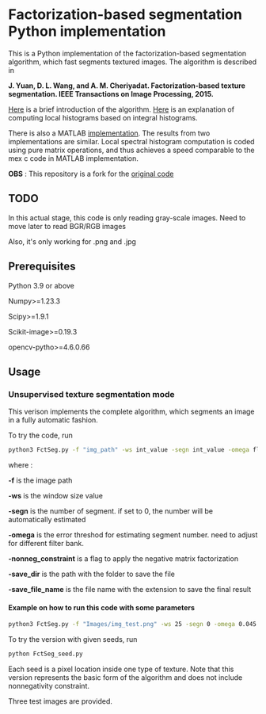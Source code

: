 # Factorization-based segmentation Python implementation

This is a Python implementation of the factorization-based segmentation algorithm, which fast segments textured images.
The algorithm is described in

**J. Yuan, D. L. Wang, and A. M. Cheriyadat. Factorization-based texture segmentation. IEEE Transactions on Image
Processing, 2015.**

[Here](https://sites.google.com/site/factorizationsegmentation/) is a brief introduction of the
algorithm. [Here](https://medium.com/@jiangye07/fast-local-histogram-computation-using-numpy-array-operations-d96eda02d3c)
is an explanation of computing local histograms based on integral histograms.

There is also a MATLAB [implementation](https://github.com/yuanj07/FSEG). The results from two implementations are
similar. Local spectral histogram computation is coded using pure matrix operations, and thus achieves a speed
comparable to the mex c code in MATLAB implementation.

**OBS** : This repository is a fork for the [original code](https://github.com/yuanj07/FSEG_py)

## TODO

In this actual stage, this code is only reading gray-scale images. Need to move later to read BGR/RGB images

Also, it's only working for .png and .jpg

## Prerequisites

Python 3.9 or above

Numpy>=1.23.3

Scipy>=1.9.1

Scikit-image>=0.19.3

opencv-pytho>=4.6.0.66

## Usage

### Unsupervised texture segmentation mode

This verison implements the complete algorithm, which segments an image in a fully automatic fashion.

To try the code, run

```sh
python3 FctSeg.py -f "img_path" -ws int_value -segn int_value -omega float_value -nonneg_constraint bool_value -save_dir "dir_to_save" -save_file_name "file_name_to_save"
```

where :

**-f** is the image path

**-ws** is the window size value

**-segn** is the number of segment. if set to 0, the number will be automatically estimated

**-omega** is the error threshod for estimating segment number. need to adjust for different filter bank.

**-nonneg_constraint** is a flag to apply the negative matrix factorization

**-save_dir** is the path with the folder to save the file

**-save_file_name** is the file name with the extension to save the final result

#### Example on how to run this code with some parameters

```sh
python3 FctSeg.py -f "Images/img_test.png" -ws 25 -segn 0 -omega 0.045 -nonneg_constraint True -save_dir "ResultImages/" -save_file_name "final_result.png"
```

To try the version with given seeds, run

```sh
python FctSeg_seed.py
```

Each seed is a pixel location inside one type of texture. Note that this version represents the basic form of the
algorithm and does not include nonnegativity constraint.

Three test images are provided. 
